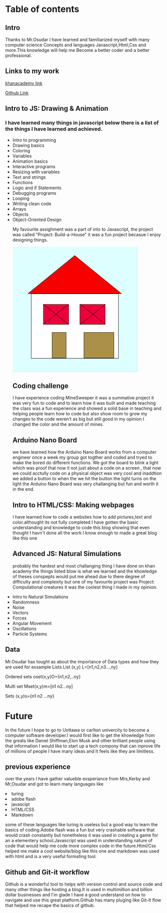 <h1> Table of contents  </h1>


<h2>Intro</h2>

<p>Thanks to Mr.Osudar I have learned and familiarized myself with many computer science Concepts and languages Javascript,Html,Css and more.This knowledge will help me Become a better coder and a better professional.</p>


<h2>Links to my work </h2>
<a href="https://www.khanacademy.org/profile/mzhig1/">khanacademy link</a>

<a href="https://github.com/mzhig1">Github Link</a>



<h2>Intro to JS: Drawing & Animation</h2>
<h3>I have learned many things in javascript below there is a list of the things I have learned and achieved.</h3> 

<ul>
<li>Intro to programming</li>
<li>Drawing basics</li>
<li>Coloring</li>
<li>Variables</li>
<li>Animation basics</li>
<li>Interactive programs</li>
<li>Resizing with variables</li>
<li>Text and strings</li>
<li>Functions</li>
<li>Logic and if Statements</li>
<li>Debugging programs</li>
<li>Looping</li>
<li>Writing clean code</li>                    
<li>Arrays</li>
<li>Objects</li>
<li>Object-Oriented Design</li>

<p>My favourite assighment was a part of into to Javascript, the project was called "Project: Build-a-House" it was a fun project becasue I enjoy designing things.</p>

  <img src="house.PNG">



<h2>Coding challenge </h2>
<p>I have experience coding MineSweeper it was a summative project it was very fun to code and to learn how it was built and made teaching the class was a fun experience and showed a solid base in teaching and helping people learn how to code but also show room to grow my changes to the code weren't as big but still good in my opinion I changed the color and the amount of mines.</p>


<h2>Arduino Nano Board </h2>
<p>
we have learned how the Arduino Nano Board works from a computer engineer once a week my group got togther and coded and tryed to make 
the bored do different functions. We got the board to blink a light which was proof that now it not just about a code on a screen , that now we could acctully code on a physical object was very cool and inaddtion we added a button to when the we hit the button the light turns on the light the Arduino Nano Board was very challanging but fun and worth it in the end.</p>




<h2>Intro to HTML/CSS: Making webpages </h2>
<p>
  I have learned how to code a websites how to add pictures,text and color.althought its not fully completed I have gotten the basic understanding and knowledge to code this blog showing that even thought I havn't done all the work I know enough to made a great blog like this one  </p>


<h2>Advanced JS: Natural Simulations</h2>

<p>
 probably the hardest and most challanging thing I have done on khan academy the things listed blow is what we learned and the khowledge of theses conspepts would put me ahead due to there degree of difficulty and complexity but one of my favourite project was Project: Computational creatures it was the coolest thing I made in my opinion.</p>
 <li>Intro to Natural Simulations</li>
<li>Randomness</li>
<li>Noise</li>
<li>Vectors</li>
<li>Forces</li>
<li>Angular Movement</li>
<li>Oscillations</li>
<li>Particle Systems</li>
</ul>





<h2>Data </h2>
<p>Mr.Osudar has tought as about the importance of Data types and how they are used for exsample
Lists 
List (x,y) L=[n1,n2,n3…,ny] 

Ordered sets
oset(x,y)O={n1,n2,..ny} 

Multi set  Mset(x,y)m=[n1 n2...ny]

Sets 
(x,y)s={n1 n2 ...ny}

</p>




<h1>Future</h1>
<p>In the future I hope to go to Uottawa or carlton univercity to become a computer software developer.I would  first like to get the khowledge from the greats like Daniel Shiffman,Elon Musk and other brilliant people using that information I would like to start up a tech compony that can inprove life of millions of people I have many ideas and It feels like they are limitless.</p>


<h2>previous experience</h2>
  
  <p>
    
  over the years I have gather valueble exsperiance from Mrs,Kerby and Mr,Osudar and got to learn many languages like
  </p>
  
  <li>turing</li>
 <li> adobe flash</li>
  <li>javascipt</li>
 <li> HTML/CSS</li>
 <li> Markdown</li>
  
   
   <p>
  some of these languages like turing is useless but a good way to learn the basics of coding.Adobe flash was a fun but very crashable software that would crash constantly but nonetheless it was used in creating a game for an a elementery school.Javascript was used in 
  understanding nature of code that would help me code more complex code in the future.Html/Css helped me make a cool website/blog like this one and markdown was used with html and is a very useful formating tool.
  </p>
  

<h2>Github and Git-it workflow</h2>

<p>Github is a wonderful tool to helps with version control and source code and many other things like hosting a blog.It is used in multimillion and billion dollar businesses and I'm glade I have a good understand on how to navigate and use this great platform.Github has many pluging like Git-It flow that helped me recape the basics of github.</p>









